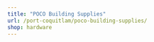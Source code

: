 ```yaml
---
title: "POCO Building Supplies"
url: /port-coquitlam/poco-building-supplies/
shop: hardware
---
```

